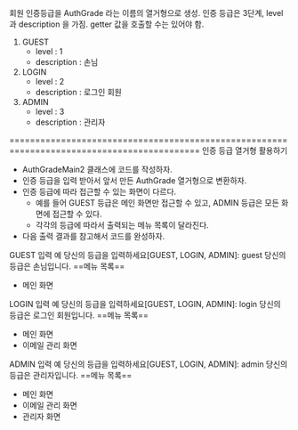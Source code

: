 회원 인증등급을 AuthGrade 라는 이름의 열거형으로 생성.
인증 등급은 3단계, level 과 description 을 가짐.
getter 값을 호출할 수는 있어야 함.

1. GUEST
    - level : 1
    - description : 손님
2. LOGIN
    - level : 2
    - description : 로그인 회원
3. ADMIN
    - level : 3
    - description : 관리자

===========================================================================================
인증 등급 열거형 활용하기

- AuthGradeMain2 클래스에 코드를 작성하자.
- 인증 등급을 입력 받아서 앞서 만든 AuthGrade 열거형으로 변환하자.
- 인증 등급에 따라 접근할 수 있는 화면이 다르다.
    - 예를 들어 GUEST 등급은 메인 화면만 접근할 수 있고, ADMIN 등급은 모든 화면에 접근할 수 있다.
    - 각각의 등급에 따라서 출력되는 메뉴 목록이 달라진다.
- 다음 출력 결과를 참고해서 코드를 완성하자.

GUEST 입력 예
당신의 등급을 입력하세요[GUEST, LOGIN, ADMIN]: guest
당신의 등급은 손님입니다.
==메뉴 목록==
- 메인 화면

LOGIN 입력 예
당신의 등급을 입력하세요[GUEST, LOGIN, ADMIN]: login
당신의 등급은 로그인 회원입니다.
==메뉴 목록==
- 메인 화면
- 이메일 관리 화면

ADMIN 입력 예
당신의 등급을 입력하세요[GUEST, LOGIN, ADMIN]: admin
당신의 등급은 관리자입니다.
==메뉴 목록==
- 메인 화면
- 이메일 관리 화면
- 관리자 화면
